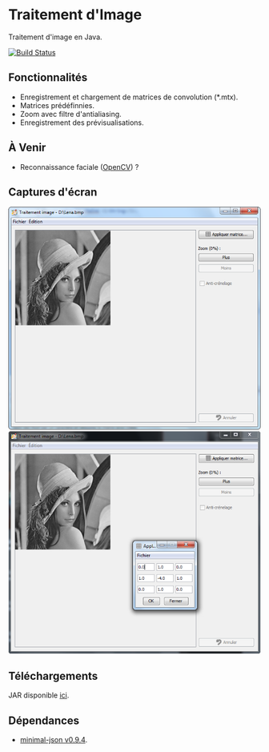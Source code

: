Traitement d'Image
==================

Traitement d'image en Java.

[![Build Status](https://drone.io/github.com/Skyost/TraitementImage/status.png)](https://drone.io/github.com/Skyost/TraitementImage/latest)

## Fonctionnalités
* Enregistrement et chargement de matrices de convolution (*.mtx).
* Matrices prédéfinnies.
* Zoom avec filtre d'antialiasing.
* Enregistrement des prévisualisations.

## À Venir
* Reconnaissance faciale ([OpenCV](http://docs.opencv.org/3.0-beta/doc/tutorials/introduction/desktop_java/java_dev_intro.html)) ?

## Captures d'écran
![Capture 1](https://github.com/Skyost/TraitementImage/blob/master/screenshots/screen-0.png)
![Capture 2](https://github.com/Skyost/TraitementImage/blob/master/screenshots/screen-1.png)

## Téléchargements
JAR disponible [ici](https://drone.io/github.com/Skyost/TraitementImage/files).

## Dépendances
* [minimal-json v0.9.4](https://github.com/ralfstx/minimal-json).